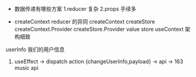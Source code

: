 - 数据传递有哪些方案
    1.reducer 复杂
    2.props 手续多


- createContext reducer 的异同
    createContext createStore
    createContext.Provider createStore.Provider
    value                   store
    useContext              架构细致

userInfo 我们的用户信息
1. useEffect -> dispatch action {changeUserInfo,payload} -> api -> 163 music api